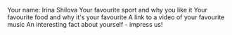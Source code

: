 Your name: Irina Shilova
Your favourite sport and why you like it
Your favourite food and why it's your favourite
A link to a video of your favourite music
An interesting fact about yourself - impress us!